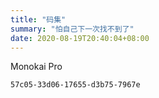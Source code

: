 ```yaml
---
title: "码集"
summary: "怕自己下一次找不到了"
date: 2020-08-19T20:40:04+08:00
---
```


Monokai Pro

```shell
57c05-33d06-17655-d3b75-7967e
```

